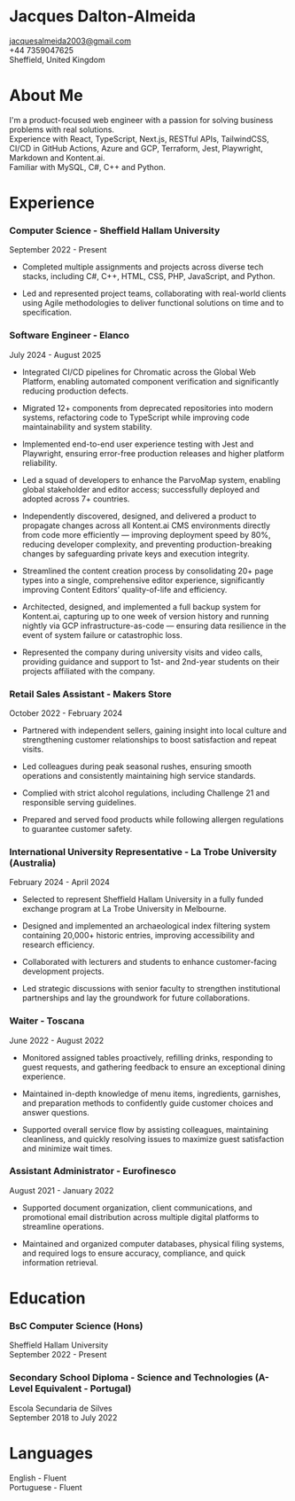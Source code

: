 # Jacques Dalton-Almeida

jacquesalmeida2003@gmail.com  
+44 7359047625  
Sheffield, United Kingdom

# About Me

I'm a product-focused web engineer with a passion for solving business problems with real solutions.  
Experience with React, TypeScript, Next.js, RESTful APIs, TailwindCSS, CI/CD in GitHub Actions, Azure and GCP, Terraform, Jest, Playwright, Markdown and Kontent.ai.  
Familiar with MySQL, C#, C++ and Python.

# Experience

### Computer Science - Sheffield Hallam University

September 2022 - Present

- Completed multiple assignments and projects across diverse tech stacks, including C#, C++, HTML, CSS, PHP, JavaScript, and Python.

- Led and represented project teams, collaborating with real-world clients using Agile methodologies to deliver functional solutions on time and to specification.

### Software Engineer - Elanco

July 2024 - August 2025

- Integrated CI/CD pipelines for Chromatic across the Global Web Platform, enabling automated component verification and significantly reducing production defects.

- Migrated 12+ components from deprecated repositories into modern systems, refactoring code to TypeScript while improving code maintainability and system stability.

- Implemented end-to-end user experience testing with Jest and Playwright, ensuring error-free production releases and higher platform reliability.

- Led a squad of developers to enhance the ParvoMap system, enabling global stakeholder and editor access; successfully deployed and adopted across 7+ countries.

- Independently discovered, designed, and delivered a product to propagate changes across all Kontent.ai CMS environments directly from code more efficiently — improving deployment speed by 80%, reducing developer complexity, and preventing production-breaking changes by safeguarding private keys and execution integrity.

- Streamlined the content creation process by consolidating 20+ page types into a single, comprehensive editor experience, significantly improving Content Editors’ quality-of-life and efficiency.

- Architected, designed, and implemented a full backup system for Kontent.ai, capturing up to one week of version history and running nightly via GCP infrastructure-as-code — ensuring data resilience in the event of system failure or catastrophic loss.

- Represented the company during university visits and video calls, providing guidance and support to 1st- and 2nd-year students on their projects affiliated with the company.

### Retail Sales Assistant - Makers Store

October 2022 - February 2024

- Partnered with independent sellers, gaining insight into local culture and strengthening customer relationships to boost satisfaction and repeat visits.

- Led colleagues during peak seasonal rushes, ensuring smooth operations and consistently maintaining high service standards.

- Complied with strict alcohol regulations, including Challenge 21 and responsible serving guidelines.

- Prepared and served food products while following allergen regulations to guarantee customer safety.

### International University Representative - La Trobe University (Australia)

February 2024 - April 2024

- Selected to represent Sheffield Hallam University in a fully funded exchange program at La Trobe University in Melbourne.

- Designed and implemented an archaeological index filtering system containing 20,000+ historic entries, improving accessibility and research efficiency.

- Collaborated with lecturers and students to enhance customer-facing development projects.

- Led strategic discussions with senior faculty to strengthen institutional partnerships and lay the groundwork for future collaborations.

### Waiter - Toscana

June 2022 - August 2022

- Monitored assigned tables proactively, refilling drinks, responding to guest requests, and gathering feedback to ensure an exceptional dining experience.

- Maintained in-depth knowledge of menu items, ingredients, garnishes, and preparation methods to confidently guide customer choices and answer questions.

- Supported overall service flow by assisting colleagues, maintaining cleanliness, and quickly resolving issues to maximize guest satisfaction and minimize wait times.

### Assistant Administrator - Eurofinesco

August 2021 - January 2022

- Supported document organization, client communications, and promotional email distribution across multiple digital platforms to streamline operations.

- Maintained and organized computer databases, physical filing systems, and required logs to ensure accuracy, compliance, and quick information retrieval.

# Education

### BsC Computer Science (Hons)

Sheffield Hallam University  
September 2022 - Present

### Secondary School Diploma - Science and Technologies (A-Level Equivalent - Portugal)

Escola Secundaria de Silves  
September 2018 to July 2022

# Languages

English - Fluent  
Portuguese - Fluent
